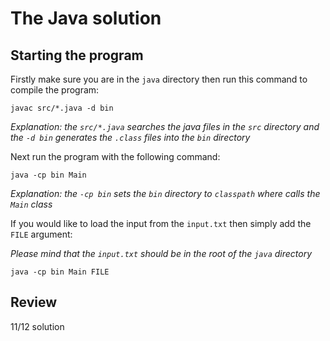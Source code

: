 # The Java solution
## Starting the program
Firstly make sure you are in the `java` directory then run this command to compile the program:
```
javac src/*.java -d bin
```
*Explanation: the `src/*.java` searches the java files in the `src` directory and the `-d bin` generates the `.class` files into the `bin` directory*

Next run the program with the following command:
```
java -cp bin Main
```
*Explanation: the `-cp bin` sets the `bin` directory to `classpath` where calls the `Main` class*

If you would like to load the input from the `input.txt` then simply add the `FILE` argument:

*Please mind that the `input.txt` should be in the root of the `java` directory*
```
java -cp bin Main FILE
```
## Review
11/12 solution

